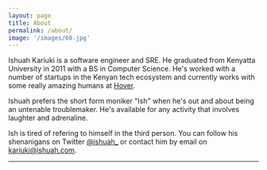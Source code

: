 ```yaml
---
layout: page
title: About
permalink: /about/
image: '/images/60.jpg'
---
```


Ishuah Kariuki is a software engineer and SRE. He graduated from Kenyatta University in 2011 with a BS in Computer Science. He's worked with a number of startups in the Kenyan tech ecosystem and currently works with some really amazing humans at [Hover](https://usehover.com).

Ishuah prefers the short form moniker "Ish" when he's out and about being an untenable troublemaker. He's available for any activity that involves laughter and adrenaline.

Ish is tired of refering to himself in the third person. You can follow his shenanigans on Twitter [@ishuah\_](https://twitter.com/ishuah_) or contact him by email on [kariuki@ishuah.com](mailto:kariuki@ishuah.com). 

<hr>
